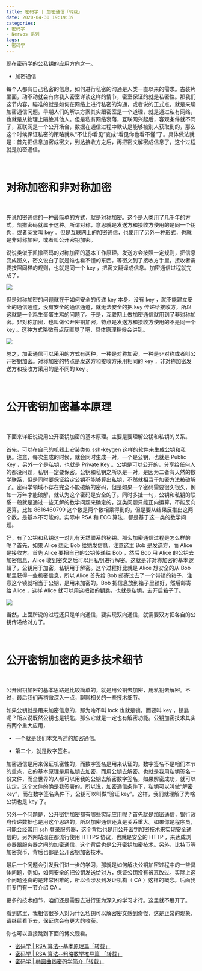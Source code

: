 ```yaml
---
title: 密码学 | 加密通信「转载」
date: 2020-04-30 19:19:39
categories:
- 密码学
- Nervos 系列
tags:
- 密码学
---
```

现在密码学的公私钥的应用方向之一。

- 加密通信

<!-- more -->

每个人都有自己私密的信息，如何进行私密的沟通是人类一直以来的需求。古装片里面，动不动就会有你我入密室详谈这样的情节，密室保证的就是私密性。那我们这节内容，瞄准的就是如何在网络上进行私密的沟通，或者说的正式点，就是来聊加密通信问题。早期人们的解决方案其实跟密室是一个道理，就是通过私有网络，也就是从物理上隔绝其他人。但是私有网络衰落，互联网兴起后，客观条件就不同了，互联网是一个公开场合，数据在通信过程中默认是能够被别人获取到的，那么这个时候保证私密的策略就从“不让你看见”变成“看见你也看不懂”了。具体做法就是：首先把信息加密成密文，到达接收方之后，再把密文解密成信息了，这个过程就是加密通信。

<br/>

# 对称加密和非对称加密

<br/>

先说加密通信的一种最简单的方式，就是对称加密。这个是人类用了几千年的方式，凯撒密码就属于这种。所谓对称，意思就是发送方和接收方使用的是同一个钥匙，或者英文叫 key 。但是互联网上的加密通信，也使用了另外一种形式，也就是非对称加密，或者叫公开密钥加密。

说说类似于凯撒密码的对称加密的基本工作原理。发送方会按照一定规则，把信息变成密文，密文说白了就是谁也看不懂的东西。等密文到了接收方手里，接收者需要按照同样的规则，也就是同一个 key ，把密文翻译成信息。加密通信过程就完成了。

![](/images/cryptography/3_0.jpg)

但是对称加密的问题就在于如何安全的传递 key 本身。没有 key ，就不能建立安全的通信通道，没有安全的通信通道，就无法安全的把 key 传递给接收方，所以这就是一个鸡生蛋蛋生鸡的问题了。于是，互联网上做加密通信就用到了非对称加密。非对称加密，也叫做公开密钥加密，特点是发送方和接收方使用的不是同一个 key 。这种方式略微有点反直觉了吧，具体原理稍候会讲到。

![](/images/cryptography/3_1.jpg)

总之，加密通信可以采用的方式有两种，一种是对称加密，一种是非对称或者叫公开密钥加密。对称加密的特点是发送方和接收方采用相同的 key ，非对称加密发送方和接收方采用的是不同的 key 。

<br/>

# 公开密钥加密基本原理

<br/>

下面来详细说说用公开密钥加密的基本原理。主要是要理解公钥和私钥的关系。

首先，可以在自己的机器上安装类似 ssh-keygen 这样的软件来生成公钥和私钥。注意，每次生成的时候，就会同时生成一对，一个是公钥，也就是 Public Key ，另外一个是私钥，也就是 Private Key 。公钥是可以公开的，分享给任何人的都没问题，私钥一定要保密。公钥和私钥之所以是一对，是因为二者有天然的数学联系，但是同时要保证给定公钥不能够算出私钥，不然就相当于加密方法被破解了。密码学领域不存在完全不能破解的密码，但是如果一个密码需要很久很久，例如一万年才能破解，就认为这个密码是安全的了。同时多扯一句，公钥和私钥的联系一般就是通过一些无解的数学问题来确定的，这类问题只能正向运算，不能反向运算。比如 8616460799 这个数是两个数相乘得到的，但是要从结果反推出这两个数，是基本不可能的。实际中 RSA 和 ECC 算法，都是基于这一类的数学问题。

好，有了公钥和私钥这一对儿有天然联系的秘钥。那么加密通信过程是怎么样的呢？首先，如果 Alice 想让 Bob 给她发信息，注意这里 Bob 是发送方，而 Alice 是接收方。首先 Alice 要把自己的公钥传递给 Bob ，然后 Bob 用 Alice 的公钥去加密信息，Alice 收到密文之后可以用私钥进行解密。这就是非对称加密的基本逻辑了，公钥用于加密，私钥用于解密。这个过程好比就是 Alice 想安全的从 Bob 那里获得一些机密信息，所以 Alice 首先给 Bob 邮寄过去了一个带锁的箱子，注意这个锁就相当于公钥，是用来加密的。Bob 把信息放到箱子里锁好，然后邮寄给 Alice ，这样 Alice 就可以用这把锁的钥匙，也就是私钥，去开启箱子了。

![](/images/cryptography/3_2.jpg)

当然，上面所说的过程还只是单向通信，要实现双向通信，就需要双方把各自的公钥传递给对方了。

<br/>

# 公开密钥加密的更多技术细节

<br/>

公开密钥加密的基本思路是比较简单的，就是用公钥去加密，用私钥去解密。不过，最后我们再稍微深入一点，聊聊相关的一些技术细节。

如果公钥就是用来加密信息的，那为啥不叫 lock 也就是锁，而要叫 key ，钥匙呢？所以说既然公钥也是钥匙，那么它就是一定也有解密功能。公钥加密技术其实有两个重大应用，

- 一个就是我们本文所述的加密通信。

- 第二个，就是数字签名。

加密通信是用来保证机密性的，而数字签名是用来认证的。数字签名不是咱们本节的重点，它的基本原理是用私钥去加密，而用公钥去解密。也就是我用私钥签名一份文件，而全世界的人都可以用我的公钥去解密数字签名，如果解密成功，就可以认定，这个文件的确是我签署的。所以说，加密通信条件下，私钥可以叫做“解密 key”，而在数字签名条件下，公钥可以叫做“验证 key”。这样，我们就理解了为啥公钥也是 key 了。

另外一个问题是，公开密钥加密都有哪些实际应用呢？首先就是加密通信，银行政府传递数据也是用这个思路的，所以加密通信还真是关系重大。如果你是程序员，可能会经常用 ssh 登录服务器，这个背后也是用公开密钥加密技术来实现安全通信的。另外网站现在都流行使用 HTTPS 协议，也就是安全的 HTTP ，来达成浏览器跟服务器之间的加密通信，这个背后也是公开密钥加密技术。另外，比特币等加密货币，背后也都是公开密钥加密技术。

最后一个问题会引发我们进一步的学习，那就是如何解决公钥加密过程中的一些具体问题，例如，如何安全的把公钥发送给对方，保证公钥没有被篡改过。实际上这个问题还真的是非常困难的，所以会涉及到发证机构（ CA ）这样的概念。后面我们专门有一节介绍 CA 。

更多的技术细节，咱们还是需要去进行更为深入的学习才行。这里就不展开了。

看到这里，我相信很多人对为什么私钥可以解密密文感到奇怪，这是正常的现象，请继续看下去，保证你会有更大的收获。

你也可以直接跳到下面的博文观看。

- [密码学 | RSA 算法--基本原理篇「转载」](https://benpaodewoniu.github.io/2020/05/01/cryptography6/)
- [密码学 | RSA 算法--粗略数学推导篇 「转载」](https://benpaodewoniu.github.io/2020/05/01/cryptography7/)
- [密码学 | 椭圆曲线密码学简介「转载」](https://benpaodewoniu.github.io/2020/05/01/cryptography9/)